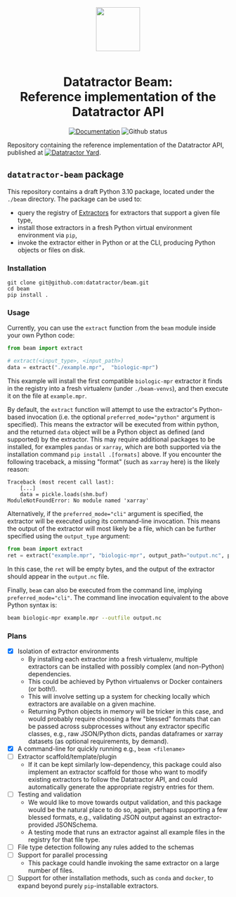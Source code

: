 <div align="center" style="padding-bottom: 1em;">
<img width="100px" align="center" src="https://avatars.githubusercontent.com/u/166528759">
</div>

# <div align="center">Datatractor Beam: <br/> Reference implementation of the Datatractor API</div>

<div align="center">


[![Documentation](https://badgen.net/badge/docs/datatractor.github.io/blue?icon=firefox)](https://datatractor.github.io/beam)
![Github status](https://badgen.net/github/checks/datatractor/beam/?icon=github)

</div>

Repository containing the reference implementation of the Datatractor API, published at [![Datatractor Yard](https://badgen.net/static/%F0%9F%9A%9Cdatatractor/yard)](https://yard.datatractor.org/).

## `datatractor-beam` package

This repository contains a draft Python 3.10 package, located under the `./beam` directory.
The package can be used to:

- query the registry of [Extractors](https://yard.datatractor.org/) for extractors that support a given file type,
- install those extractors in a fresh Python virtual environment environment via `pip`,
- invoke the extractor either in Python or at the CLI, producing Python objects or files on disk.

### Installation

```shell
git clone git@github.com:datatractor/beam.git
cd beam
pip install .
```

### Usage

Currently, you can use the `extract` function from the `beam` module inside your own Python code:

```python
from beam import extract

# extract(<input_type>, <input_path>)
data = extract("./example.mpr",  "biologic-mpr")
```

This example will install the first compatible `biologic-mpr` extractor it finds in the registry into a fresh virtualenv (under `./beam-venvs`), and then execute it on the file at `example.mpr`.

By default, the `extract` function will attempt to use the extractor's Python-based invocation (i.e. the optional `preferred_mode="python"` argument is specified). This means the extractor will be executed from within python, and the returned `data` object will be a Python object as defined (and supported) by the extractor. This may require additional packages to be installed, for examples `pandas` or `xarray`, which are both supported via the installation command `pip install .[formats]` above. If you encounter the following traceback, a missing "format" (such as `xarray` here) is the likely reason:

```
Traceback (most recent call last):
    [...]
    data = pickle.loads(shm.buf)
ModuleNotFoundError: No module named 'xarray'
```

Alternatively, if the `preferred_mode="cli"` argument is specified, the extractor will be executed using its command-line invocation. This means the output of the extractor will most likely be a file, which can be further specified using the `output_type` argument:

```python
from beam import extract
ret = extract("example.mpr", "biologic-mpr", output_path="output.nc", preferred_mode = "cli")
```

In this case, the `ret` will be empty bytes, and the output of the extractor should appear in the `output.nc` file.

Finally, `beam` can also be executed from the command line, implying `preferred_mode="cli"`. The command line invocation equivalent to the above Python syntax is:

```bash
beam biologic-mpr example.mpr --outfile output.nc
```


### Plans

- [x] Isolation of extractor environments
    - By installing each extractor into a fresh virtualenv, multiple extractors
      can be installed with possibly complex (and non-Python) dependencies.
    - This could be achieved by Python virtualenvs or Docker containers (or
      both!).
    - This will involve setting up a system for checking locally which
      extractors are available on a given machine.
    - Returning Python objects in memory will be tricker in this case, and would
      probably require choosing a few "blessed" formats that can be passed
      across subprocesses without any extractor specific classes,
      e.g., raw JSON/Python dicts, pandas dataframes or xarray datasets (as
      optional requirements, by demand).
- [x] A command-line for quickly running e.g., `beam <filename>`
- [ ] Extractor scaffold/template/plugin
    - If it can be kept similarly low-dependency, this package could also
      implement an extractor scaffold for those who want to modify existing
      extractors to follow the Datatractor API, and could automatically generate the
      appropriate registry entries for them.
- [ ] Testing and validation
    - We would like to move towards output validation, and this package would be
      the natural place to do so, again, perhaps supporting a few blessed
      formats, e.g., validating JSON output against an extractor-provided JSONSchema.
    - A testing mode that runs an extractor against all example files in the
      registry for that file type.
- [ ] File type detection following any rules added to the schemas
- [ ] Support for parallel processing
    - This package could handle invoking the same extractor on a large number of files.
- [ ] Support for other installation methods, such as `conda` and `docker`, to
  expand beyond purely `pip`-installable extractors.
